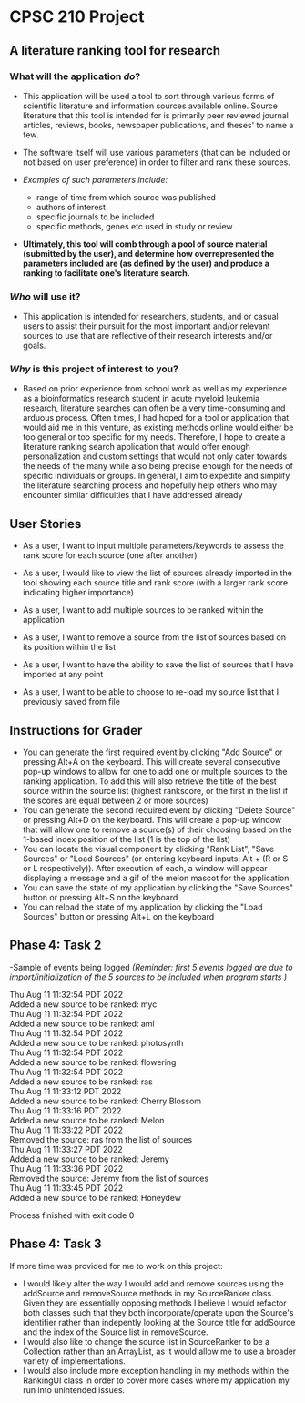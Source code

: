 # CPSC 210 Project

## A literature ranking tool for research

### What will the application *do*?
- This application will be used a tool to sort through various forms of scientific literature and information sources 
 available online. Source literature that this tool is intended for is primarily peer reviewed journal articles, reviews,
books, newspaper publications, and theses' to name a few. 

- The software itself will use various parameters (that can be included or not based on user 
preference) in order to filter and rank these sources. 
- *Examples of such parameters include:*
    - range of time from which source was published
    - authors of interest 
    - specific journals to be included
    - specific methods, genes etc used in study or review

- **Ultimately, this tool will comb through a pool of source material (submitted by the user), and determine how overrepresented the parameters 
included are (as defined by the user) and produce a ranking to facilitate one's literature search.**

### *Who* will use it?
- This application is intended for researchers, students, and or casual users to assist their pursuit for the most
important and/or relevant sources to use that are reflective of their research interests and/or goals.

### *Why* is this project of interest to you?
- Based on prior experience from school work as well as my experience as a bioinformatics 
research student in acute myeloid leukemia research, literature searches can often be a very time-consuming 
and arduous process. Often times, I had hoped for a tool or application that would aid me in this venture, as existing
methods online would either be too general or too specific for my needs. Therefore, I hope to create a literature ranking
search application that would offer enough personalization and custom settings that would not only cater towards the needs of the many while 
also being precise enough for the needs of specific individuals or groups. In general, I aim to
expedite and simplify the literature searching process and hopefully help others who may encounter 
similar difficulties that I have addressed already

## User Stories
- As a user, I want to input multiple parameters/keywords to assess the rank score for each source (one after another)
- As a user, I would like to view the list of sources already imported in the tool showing each source title and rank score (with a larger rank score indicating higher importance)
- As a user, I want to add multiple sources to be ranked within the application
- As a user, I want to remove a source from the list of sources based on its position within the list

- As a user, I want to have the ability to save the list of sources that I have imported at any point
- As a user, I want to be able to choose to re-load my source list that I previously saved from file

## Instructions for Grader
- You can generate the first required event by clicking "Add Source" or pressing Alt+A on the keyboard. This will create several consecutive pop-up windows to allow for one to add one or multiple sources to the ranking application. To add this will also retrieve the title of the best source within the source list (highest rankscore, or the first in the list if the scores are equal between 2 or more sources)
- You can generate the second required event by clicking "Delete Source" or pressing Alt+D on the keyboard. This will create a pop-up window that will allow one to remove a source(s) of their choosing based on the 1-based index position of the list (1 is the top of the list)
- You can locate the visual component by clicking "Rank List", "Save Sources" or "Load Sources" (or entering keyboard inputs: Alt + (R or S or L respectively)). After execution of each, a window will appear displaying a message and a gif of the melon mascot for the application.
- You can save the state of my application by clicking the "Save Sources" button or pressing Alt+S on the keyboard
- You can reload the state of my application by clicking the "Load Sources" button or pressing Alt+L on the keyboard

## Phase 4: Task 2
-Sample of events being logged *(Reminder: first 5 events logged are due to import/initialization of the 5 sources to be included when program starts )* 

Thu Aug 11 11:32:54 PDT 2022<br />
Added a new source to be ranked: myc<br />
Thu Aug 11 11:32:54 PDT 2022<br />
Added a new source to be ranked: aml<br />
Thu Aug 11 11:32:54 PDT 2022<br />
Added a new source to be ranked: photosynth<br />
Thu Aug 11 11:32:54 PDT 2022<br />
Added a new source to be ranked: flowering<br />
Thu Aug 11 11:32:54 PDT 2022<br />
Added a new source to be ranked: ras<br />
Thu Aug 11 11:33:12 PDT 2022<br />
Added a new source to be ranked: Cherry Blossom<br />
Thu Aug 11 11:33:16 PDT 2022<br />
Added a new source to be ranked: Melon<br />
Thu Aug 11 11:33:22 PDT 2022<br />
Removed the source: ras from the list of sources<br />
Thu Aug 11 11:33:27 PDT 2022<br />
Added a new source to be ranked: Jeremy<br />
Thu Aug 11 11:33:36 PDT 2022<br />
Removed the source: Jeremy from the list of sources<br />
Thu Aug 11 11:33:45 PDT 2022<br />
Added a new source to be ranked: Honeydew<br />

Process finished with exit code 0

## Phase 4: Task 3
If more time was provided for me to work on this project: 
- I would likely alter the way I would add and remove sources using the addSource and removeSource methods in my SourceRanker class. Given they are essentially opposing methods I believe I would refactor both classes such that they both incorporate/operate upon the Source's identifier rather than indepently looking at the Source title for addSource and the index of the Source list in removeSource. 
- I would also like to change the source list in SourceRanker to be a Collection rather than an ArrayList, as it would allow me to use a broader variety of implementations.
- I would also include more exception handling in my methods within the RankingUI class in order to cover more cases where my application my run into unintended issues.
